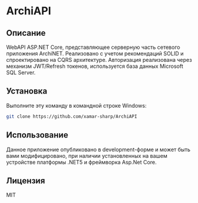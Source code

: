 # ArchiAPI

## Описание
WebAPI ASP.NET Core, представляющее серверную часть сетевого приложения ArchiNET.
Реализовано с учетом рекомендаций SOLID и спроектировано на CQRS архитектуре.
Авторизация реализована через механизм JWT/Refresh токенов, используется база данных Microsoft SQL Server.
## Установка
Выполните эту команду в командной строке Windows:
```bash
git clone https://github.com/xamar-sharp/ArchiAPI
```
## Использование
Данное приложение опубликовано в development-форме и может быть вами модифицировано,
при наличии установленных на вашем устройстве платформы .NET5 и фреймворка Asp.Net Core.
## Лицензия 
MIT